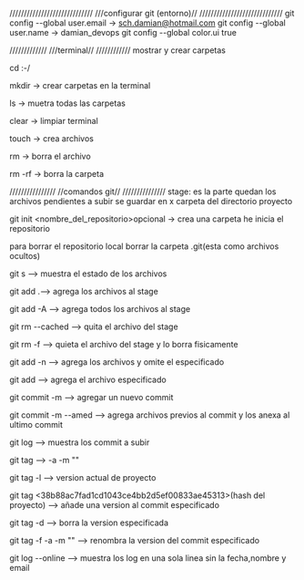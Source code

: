 /////////////////////////////
///configurar git (entorno)//
/////////////////////////////
git config --global user.email -> sch.damian@hotmail.com
git config --global user.name  -> damian_devops
git config --global color.ui true

/////////////
///terminal//
////////////
mostrar y crear carpetas

cd :-/

mkdir <nombre de la carpeta> -> crear carpetas en la terminal

ls -> muetra todas las carpetas

clear -> limpiar terminal

touch <nombre del archivo> -> crea archivos

rm <nombre del archivo> -> borra el archivo

rm -rf <nombre de la carpeta> -> borra la carpeta

////////////////
//comandos git//
///////////////
stage: es la parte quedan los archivos pendientes a subir
se guardar en x carpeta del directorio proyecto

git init <nombre_del_repositorio>opcional -> crea una carpeta he inicia el repositorio

para borrar el repositorio local borrar la carpeta .git(esta como archivos ocultos)

git s --> muestra el estado de los archivos

git add .--> agrega los archivos al stage

git add -A --> agrega todos los archivos al stage

git rm --cached <nombre del archivo> --> quita el archivo del stage

git rm -f <nombre del archivo> --> quieta el archivo del stage y lo borra fisicamente

git add -n <nombre del archivo> --> agrega los archivos y omite el especificado

git add <nombre del archivo> --> agrega el archivo especificado

git commit -m <nombre del commit> --> agregar un nuevo commit 

git commit -m <nombre del commit> --amed --> agrega archivos previos al commit y los anexa al ultimo commit

git log --> muestra los commit a subir

git tag --> -a <version> -m "<nombre del tag>"

git tag -l --> version actual de proyecto

git tag <version> <38b88ac7fad1cd1043ce4bb2d5ef00833ae45313>(hash del proyecto) --> añade una version al commit especificado

git tag -d <version> --> borra la version especificada

git tag -f -a <version> -m "<texto>" <hash> --> renombra la version del commit especificado

git log --online --> muestra los log en una sola linea sin la fecha,nombre y email